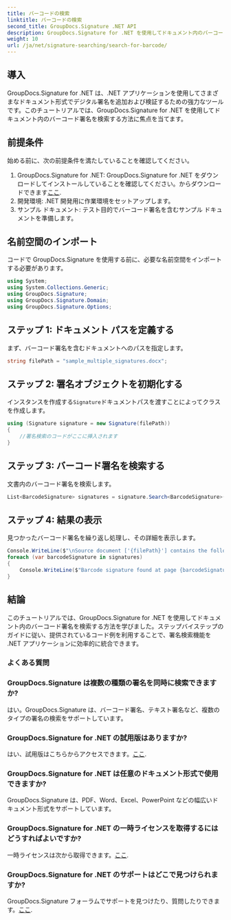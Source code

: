 ```yaml
---
title: バーコードの検索
linktitle: バーコードの検索
second_title: GroupDocs.Signature .NET API
description: GroupDocs.Signature for .NET を使用してドキュメント内のバーコード署名を検索する方法を学習します。ステップバイステップのガイドに従って、署名を効率的に統合します。
weight: 10
url: /ja/net/signature-searching/search-for-barcode/
---
```

## 導入
GroupDocs.Signature for .NET は、.NET アプリケーションを使用してさまざまなドキュメント形式でデジタル署名を追加および検証するための強力なツールです。このチュートリアルでは、GroupDocs.Signature for .NET を使用してドキュメント内のバーコード署名を検索する方法に焦点を当てます。
## 前提条件
始める前に、次の前提条件を満たしていることを確認してください。
1.  GroupDocs.Signature for .NET: GroupDocs.Signature for .NET をダウンロードしてインストールしていることを確認してください。からダウンロードできます[ここ](https://releases.groupdocs.com/signature/net/).
2. 開発環境: .NET 開発用に作業環境をセットアップします。
3. サンプル ドキュメント: テスト目的でバーコード署名を含むサンプル ドキュメントを準備します。

## 名前空間のインポート
コードで GroupDocs.Signature を使用する前に、必要な名前空間をインポートする必要があります。
```csharp
using System;
using System.Collections.Generic;
using GroupDocs.Signature;
using GroupDocs.Signature.Domain;
using GroupDocs.Signature.Options;
```

## ステップ 1: ドキュメント パスを定義する
まず、バーコード署名を含むドキュメントへのパスを指定します。
```csharp
string filePath = "sample_multiple_signatures.docx";
```
## ステップ 2: 署名オブジェクトを初期化する
インスタンスを作成する`Signature`ドキュメントパスを渡すことによってクラスを作成します。
```csharp
using (Signature signature = new Signature(filePath))
{
    //署名検索のコードがここに挿入されます
}
```
## ステップ 3: バーコード署名を検索する
文書内のバーコード署名を検索します。
```csharp
List<BarcodeSignature> signatures = signature.Search<BarcodeSignature>(SignatureType.Barcode);
```
## ステップ 4: 結果の表示
見つかったバーコード署名を繰り返し処理し、その詳細を表示します。
```csharp
Console.WriteLine($"\nSource document ['{filePath}'] contains the following signatures.");
foreach (var barcodeSignature in signatures)
{
    Console.WriteLine($"Barcode signature found at page {barcodeSignature.PageNumber} with type {barcodeSignature.EncodeType.TypeName} and text {barcodeSignature.Text}");
}
```

## 結論
このチュートリアルでは、GroupDocs.Signature for .NET を使用してドキュメント内のバーコード署名を検索する方法を学びました。ステップバイステップのガイドに従い、提供されているコード例を利用することで、署名検索機能を .NET アプリケーションに効率的に統合できます。
### よくある質問
### GroupDocs.Signature は複数の種類の署名を同時に検索できますか?
はい。GroupDocs.Signature は、バーコード署名、テキスト署名など、複数のタイプの署名の検索をサポートしています。
### GroupDocs.Signature for .NET の試用版はありますか?
はい、試用版はこちらからアクセスできます。[ここ](https://releases.groupdocs.com/).
### GroupDocs.Signature for .NET は任意のドキュメント形式で使用できますか?
GroupDocs.Signature は、PDF、Word、Excel、PowerPoint などの幅広いドキュメント形式をサポートしています。
### GroupDocs.Signature for .NET の一時ライセンスを取得するにはどうすればよいですか?
一時ライセンスは次から取得できます。[ここ](https://purchase.groupdocs.com/temporary-license/).
### GroupDocs.Signature for .NET のサポートはどこで見つけられますか?
GroupDocs.Signature フォーラムでサポートを見つけたり、質問したりできます。[ここ](https://forum.groupdocs.com/c/signature/13).